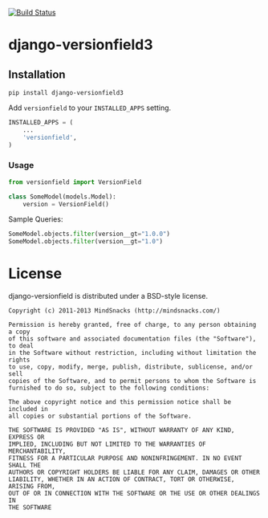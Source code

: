 [![Build Status](https://travis-ci.org/Crystalnix/django-versionfield3.svg)](https://travis-ci.org/Crystalnix/django-versionfield3)

# django-versionfield3

## Installation

```shell
pip install django-versionfield3
```

Add `versionfield` to your `INSTALLED_APPS` setting.

```python
INSTALLED_APPS = (
    ...
    'versionfield',
)
```

### Usage

```python
from versionfield import VersionField

class SomeModel(models.Model):
    version = VersionField()
```

Sample Queries:

```python
SomeModel.objects.filter(version__gt="1.0.0")
SomeModel.objects.filter(version__gt="1.0")
```

# License

django-versionfield is distributed under a BSD-style license.

    Copyright (c) 2011-2013 MindSnacks (http://mindsnacks.com/)
        
    Permission is hereby granted, free of charge, to any person obtaining a copy
    of this software and associated documentation files (the "Software"), to deal
    in the Software without restriction, including without limitation the rights
    to use, copy, modify, merge, publish, distribute, sublicense, and/or sell
    copies of the Software, and to permit persons to whom the Software is
    furnished to do so, subject to the following conditions:
    
    The above copyright notice and this permission notice shall be included in
    all copies or substantial portions of the Software.
    
    THE SOFTWARE IS PROVIDED "AS IS", WITHOUT WARRANTY OF ANY KIND, EXPRESS OR
    IMPLIED, INCLUDING BUT NOT LIMITED TO THE WARRANTIES OF MERCHANTABILITY,
    FITNESS FOR A PARTICULAR PURPOSE AND NONINFRINGEMENT. IN NO EVENT SHALL THE
    AUTHORS OR COPYRIGHT HOLDERS BE LIABLE FOR ANY CLAIM, DAMAGES OR OTHER
    LIABILITY, WHETHER IN AN ACTION OF CONTRACT, TORT OR OTHERWISE, ARISING FROM,
    OUT OF OR IN CONNECTION WITH THE SOFTWARE OR THE USE OR OTHER DEALINGS IN
    THE SOFTWARE
